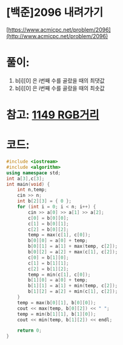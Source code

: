 # [백준]2096 내려가기


[https://www.acmicpc.net/problem/2096](http://www.acmicpc.net/problem/2096)

# **풀이:**
1. b\[i][0] 은 i번째 수를 골랐을 때의 최댓값
2. b\[i][0] 은 i번째 수를 골랐을 때의 최솟값

# **참고: [1149 RGB거리](https://jyukki97.github.io/1149/)**
# **코드:**

```c++
#include <iostream>
#include <algorithm>
using namespace std;
int a[3],c[3];
int main(void) {
	int n,temp;
	cin >> n;
	int b[2][3] = { 0 };
	for (int i = 0; i < n; i++) {
		cin >> a[0] >> a[1] >> a[2];
		c[0] = b[0][0];
		c[1] = b[0][1];
		c[2] = b[0][2];
		temp = max(c[1], c[0]);
		b[0][0] = a[0] + temp;
		b[0][1] = a[1] + max(temp, c[2]);
		b[0][2] = a[2] + max(c[1], c[2]);
		c[0] = b[1][0];
		c[1] = b[1][1];
		c[2] = b[1][2];
		temp = min(c[1], c[0]);
		b[1][0] = a[0] + temp;
		b[1][1] = a[1] + min(temp, c[2]);
		b[1][2] = a[2] + min(c[1], c[2]);
	}
	temp = max(b[0][1], b[0][0]);
	cout << max(temp, b[0][2]) << " ";
	temp = min(b[1][1], b[1][0]);
	cout << min(temp, b[1][2]) << endl;

	return 0;
}
```


